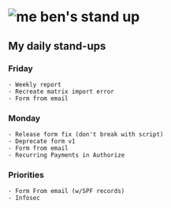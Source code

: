 # ![me](https://avatars2.githubusercontent.com/u/5232044?s=50&v=4) ben's stand up

## My daily stand-ups

### Friday
    
    - Weekly report
    - Recreate matrix import error
    - Form from email

### Monday

    - Release form fix (don't break with script)
    - Deprecate form v1
    - Form from email
    - Recurring Payments in Authorize

### Priorities 
   
    - Form From email (w/SPF records)
    - Infosec
      
